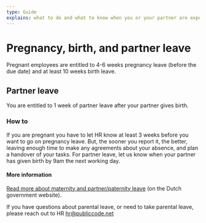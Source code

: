 ```yaml
---
type: Guide
explains: what to do and what to know when you or your partner are expecting
---
```


# Pregnancy, birth, and partner leave

Pregnant employees are entitled to 4-6 weeks pregnancy leave (before the due date)
and at least 10 weeks birth leave.

## Partner leave

You are entitled to 1 week of partner leave after your partner gives birth.

### How to

If you are pregnant you have to let HR know at least 3 weeks before you want to go on pregnancy
leave. But, the sooner you report it, the better, leaving enough time to make any
agreements about your absence, and plan a handover of your tasks. For partner leave, let us know
when your partner has given birth by 9am the next working day.

#### More information

[Read more about maternity and partner/paternity leave](https://business.gov.nl/regulation/leave-schemes/) (on the Dutch government website).

If you have questions about parental leave, or need to take parental leave, please reach out to HR <hr@publiccode.net>
